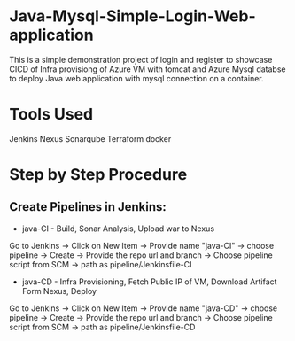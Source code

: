 # Java-Mysql-Simple-Login-Web-application

This is a simple demonstration project of login and register to showcase CICD of Infra provisiong of Azure VM with tomcat and Azure Mysql databse to deploy Java web application with mysql connection on a container.

# Tools Used

Jenkins
Nexus
Sonarqube
Terraform
docker

# Step by Step Procedure

## Create Pipelines in Jenkins:

* java-CI - Build, Sonar Analysis, Upload war to Nexus

Go to Jenkins -> Click on New Item -> Provide name "java-CI" -> choose pipeline -> Create -> Provide the repo url and branch -> Choose pipeline script from SCM -> path as pipeline/Jenkinsfile-CI

* java-CD - Infra Provisioning, Fetch Public IP of VM, Download Artifact Form Nexus, Deploy

Go to Jenkins -> Click on New Item -> Provide name "java-CD" -> choose pipeline -> Create -> Provide the repo url and branch -> Choose pipeline script from SCM -> path as pipeline/Jenkinsfile-CD   


